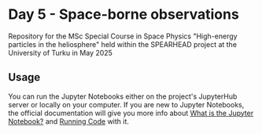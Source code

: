 # Day 5 - Space-borne observations
Repository for the MSc Special Course in Space Physics "High-energy particles in the heliosphere" held within the SPEARHEAD project at the University of Turku in May 2025

## Usage

You can run the Jupyter Notebooks either on the project's JupyterHub server or locally on your computer. If you are new to Jupyter Notebooks, the official documentation will give you more info about [What is the Jupyter Notebook?](https://jupyter-notebook.readthedocs.io/en/stable/examples/Notebook/What%20is%20the%20Jupyter%20Notebook.html) and [Running Code](https://jupyter-notebook.readthedocs.io/en/stable/examples/Notebook/Running%20Code.html) with it.
